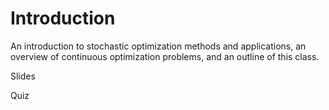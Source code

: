 # Introduction

An introduction to stochastic optimization methods and applications, an overview
of continuous optimization problems, and an outline of this class.

Slides

Quiz
